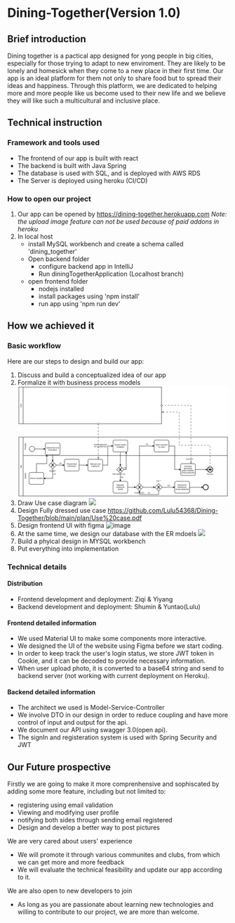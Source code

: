 # Dining-Together(Version 1.0)
## Brief introduction
Dining together is a pactical app designed for yong people in big cities, especially for those trying to adapt to new enviroment.
They are likely to be lonely and homesick when they come to a new place in their first time.
Our app is an ideal platform for them not only to share food but to spread their ideas and happiness.
Through this platform, we are dedicated to helping more and more people like us become used to their new life and we believe they will like such
a multicultural and inclusive place.
## Technical instruction
### Framework and tools used
- The frontend of our app is built with react
- The backend is built with Java Spring
- The database is used with SQL, and is deployed with AWS RDS
- The Server is deployed using heroku (CI/CD)
### How to open our project
1. Our app can be opened by https://dining-together.herokuapp.com
   *Note: the upload image feature can not be used because of paid addons in heroku*
2. In local host
    - install MySQL workbench and create a schema called 'dining_together'
    - Open backend folder
        - configure backend app in IntelliJ 
        - Run diningTogetherApplication (Localhost branch)
    - open frontend folder
        - nodejs installed
        - install packages using 'npm install' 
        - run app using 'npm run dev'
## How we achieved it
### Basic workflow
Here are our steps to design and build our app:
1. Discuss and build a conceptualized idea of our app
2. Formalize it with business process models
![](https://github.com/Lulu54368/Dining-Together/blob/main/plan/BPMN.jpg%20(2).svg)
3. Draw Use case diagram
![](https://github.com/Yiyang-H/Dining-Together/blob/main/plan/Use%20case%20diagram.png)
4. Design Fully dressed use case
https://github.com/Lulu54368/Dining-Together/blob/main/plan/Use%20case.pdf
5. Design frontend UI with figma
![image](https://user-images.githubusercontent.com/67890406/151504713-49e3b979-adca-459e-b657-7cc01e6eaf24.png)
6. At the same time, we design our database with the ER mdoels
![](https://github.com/Yiyang-H/Dining-Together/blob/main/plan/ER%20model.png)
7. Build a phyical design in MYSQL workbench
8. Put everything into implementation
### Technical details
#### Distribution
- Frontend development and deployment:
    Ziqi & Yiyang
- Backend development and deployment:
    Shumin & Yuntao(Lulu)
#### Frontend detailed information
- We used Material UI to make some components more interactive.
- We designed the UI of the website using Figma before we start coding.
- In order to keep track the user's login status, we store JWT token in Cookie, and it can be decoded to provide necessary information.
- When user upload photo, it is converted to a base64 string and send to backend server (not working with current deployment on Heroku).
#### Backend detailed information
- The architect we used is Model-Service-Controller
- We involve DTO in our design in order to reduce coupling and have more control of input and output for the api.
- We document our API using swagger 3.0(open api).
- The signIn and registeration system is used with Spring Security and JWT
## Our Future prospective
Firstly we are going to make it more comprenhensive and sophiscated by adding some more feature,
including but not limited to:
- registering using email validation
- Viewing and modifying user profile
- notifying both sides through sending email registered
- Design and develop a better way to post pictures

We are very cared about users' experience
- We will promote it through various communites and clubs, from which we can get more and more feedback
- We will evaluate the technical feasibility and update our app according to it.

We are also open to new developers to join
- As long as you are passionate about learning new technologies and willing to contribute to our project, we are more than welcome.

